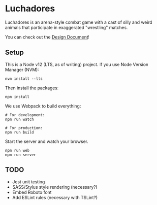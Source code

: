 # Luchadores

Luchadores is an arena-style combat game with a cast of silly and weird animals that participate in exaggerated "wrestling" matches.

You can check out the [Design Document](https://docs.google.com/document/d/1MlaYaygWPhbE7BNI9D7iT2IaouNDpXv2TJxrf_YoSdo/)!

## Setup

This is a Node v12 (LTS, as of writing) project. If you use Node Version Manager (NVM):

```
nvm install --lts
```

Then install the packages:

```
npm install
```

We use Webpack to build everything:

```
# For development:
npm run watch

# For production:
npm run build
```

Start the server and watch your browser.
```
npm run web
npm run server
```

## TODO

- Jest unit testing
- SASS/Stylus style rendering (necessary?)
- Embed Roboto font
- Add ESLint rules (necessary with TSLint?)
